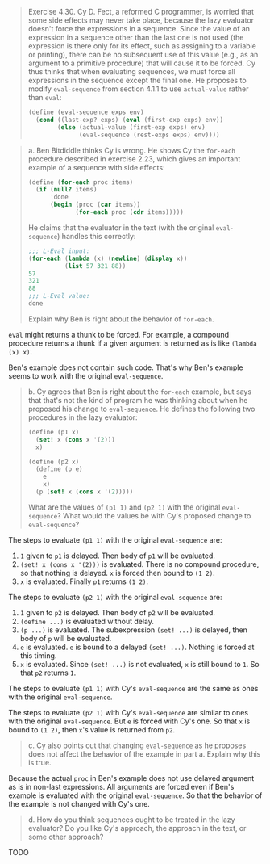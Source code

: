 > Exercise 4.30.  Cy D. Fect, a reformed C programmer, is worried that some
> side effects may never take place, because the lazy evaluator doesn't force
> the expressions in a sequence. Since the value of an expression in a sequence
> other than the last one is not used (the expression is there only for its
> effect, such as assigning to a variable or printing), there can be no
> subsequent use of this value (e.g., as an argument to a primitive procedure)
> that will cause it to be forced. Cy thus thinks that when evaluating
> sequences, we must force all expressions in the sequence except the final
> one. He proposes to modify `eval-sequence` from section 4.1.1 to use
> `actual-value` rather than `eval`:
>
> ```scheme
> (define (eval-sequence exps env)
>   (cond ((last-exp? exps) (eval (first-exp exps) env))
>         (else (actual-value (first-exp exps) env)
>               (eval-sequence (rest-exps exps) env))))
> ```


> a. Ben Bitdiddle thinks Cy is wrong. He shows Cy the `for-each` procedure
> described in exercise 2.23, which gives an important example of a sequence
> with side effects:
>
> ```scheme
> (define (for-each proc items)
>   (if (null? items)
>       'done
>       (begin (proc (car items))
>              (for-each proc (cdr items)))))
> ```
>
> He claims that the evaluator in the text (with the original `eval-sequence`)
> handles this correctly:
>
> ```scheme
> ;;; L-Eval input:
> (for-each (lambda (x) (newline) (display x))
>           (list 57 321 88))
> 57
> 321
> 88
> ;;; L-Eval value:
> done
> ```
>
> Explain why Ben is right about the behavior of `for-each`.

`eval` might returns a thunk to be forced.  For example, a compound procedure
returns a thunk if a given argument is returned as is like `(lambda (x) x)`.

Ben's example does not contain such code.  That's why Ben's example seems to
work with the original `eval-sequence`.




> b. Cy agrees that Ben is right about the `for-each` example, but says that
> that's not the kind of program he was thinking about when he proposed his
> change to `eval-sequence`. He defines the following two procedures in the
> lazy evaluator:
>
> ```scheme
> (define (p1 x)
>   (set! x (cons x '(2)))
>   x)
>
> (define (p2 x)
>   (define (p e)
>     e
>     x)
>   (p (set! x (cons x '(2)))))
> ```
>
> What are the values of `(p1 1)` and `(p2 1)` with the original
> `eval-sequence`? What would the values be with Cy's proposed change to
> `eval-sequence`?

The steps to evaluate `(p1 1)` with the original `eval-sequence` are:

1. `1` given to `p1` is delayed.  Then body of `p1` will be evaluated.
2. `(set! x (cons x '(2)))` is evaluated.  There is no compound procedure, so
   that nothing is delayed.  `x` is forced then bound to `(1 2)`.
3. `x` is evaluated.  Finally `p1` returns `(1 2)`.

The steps to evaluate `(p2 1)` with the original `eval-sequence` are:

1. `1` given to `p2` is delayed.  Then body of `p2` will be evaluated.
2. `(define ...)` is evaluated without delay.
3. `(p ...)` is evaluated.  The subexpression `(set! ...)` is delayed, then
   body of `p` will be evaluated.
4. `e` is evaluated.  `e` is bound to a delayed `(set! ...)`.  Nothing is
   forced at this timing.
5. `x` is evaluated.  Since `(set! ...)` is not evaluated, `x` is still bound
   to `1`.  So that `p2` returns `1`.

The steps to evaluate `(p1 1)` with Cy's `eval-sequence` are the same as ones
with the original `eval-sequence`.

The steps to evaluate `(p2 1)` with Cy's `eval-sequence` are similar to ones
with the original `eval-sequence`.  But `e` is forced with Cy's one.  So that
`x` is bound to `(1 2)`, then `x`'s value is returned from `p2`.




> c. Cy also points out that changing `eval-sequence` as he proposes does not
> affect the behavior of the example in part a. Explain why this is true.

Because the actual `proc` in Ben's example does not use delayed argument as is
in non-last expressions.  All arguments are forced even if Ben's example is
evaluated with the original `eval-sequence`.  So that the behavior of the
example is not changed with Cy's one.




> d. How do you think sequences ought to be treated in the lazy evaluator? Do
> you like Cy's approach, the approach in the text, or some other approach?

TODO
